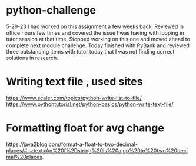 # python-challenge

5-29-23
I had worked on this assignment a few weeks back.  Reviewed in office hours few times and covered the issue I was having with looping in tutor session at that time.
Stopped working on this one and moved ahead to complete next module challenge. 
Today finished with PyBank and reviewed three outstanding items with tutor today that I was not finding correct solutions in research.


# Writing text file , used sites
https://www.scaler.com/topics/python-write-list-to-file/
https://www.pythontutorial.net/python-basics/python-write-text-file/

# Formatting float for avg change
https://java2blog.com/format-a-float-to-two-decimal-places/#:~:text=An%20f%2Dstring%20is%20a,up%20to%20two%20decimal%20places.



